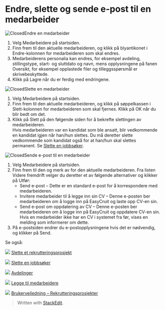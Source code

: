 # Endre, slette og sende e-post til en medarbeider

![Closed](../Skins/Default/Stylesheets/Images/transparent.gif)Endre en medarbeider

1.  Velg  Medarbeidere  på  startsiden.
2.  Finn frem til den aktuelle medarbeideren, og klikk på blyantikonet i  Endre-kolonnen for medarbeideren som skal endres.
3.  Medarbeiderens  personalia  kan endres, for eksempel avdeling, stillingstype, start- og sluttdato og navn, mens opplysningene på fanen Oversikt, for eksempel opplastede filer og tilleggsspørsmål er skrivebeskyttede.
4.  Klikk på  Lagre  når du er ferdig med endringene.

![Closed](../Skins/Default/Stylesheets/Images/transparent.gif)Slette en medarbeider

1.  Velg  Medarbeidere  på  startsiden.
2.  Finn frem til den aktuelle medarbeideren, og klikk på søppelkassen i  Slett-kolonnen for medarbeideren som skal fjernes. Klikk på  OK  når du blir bedt om det.
3.  Klikk på  Slett  på den følgende siden for å bekrefte slettingen av medarbeideren.  
    Hvis  medarbeideren  var en kandidat som ble ansatt, blir vedkommende en  kandidat  igjen når han/hun slettes. Du må deretter slette vedkommende som  kandidat  også for at han/hun skal slettes permanent. Se  [Slette en jobbsøker](deleting_an_applicant.htm).

![Closed](../Skins/Default/Stylesheets/Images/transparent.gif)Sende e-post til en medarbeider

1.  Velg  Medarbeidere  på  startsiden.
2.  Finn frem til den og merk av for den aktuelle medarbeideren. Fra listen  Videre fremdrift  velger du deretter et av følgende alternativer og klikker på  Utfør:
    -   Send e-post  – Dette er en standard e-post for å korrespondere med medarbeideren.
    -   Invitere medarbeider til å legge inn sin CV  – Denne e-posten ber medarbeideren om å logge inn på EasyCruit og laste opp CV-en sin.
    -   Send e-post om oppdatering av CV  – Denne e-posten ber medarbeideren om å logge inn på EasyCruit og oppdatere CV-en sin.  
        Hvis en medarbeider ikke har en CV i systemet fra før, vises en melding som informerer om dette.
3.  På e-postsiden endrer du e-postopplysningene hvis det er nødvendig, og klikker på  Send.

Se også:

![](../Resources/Images/icon-document-link.png)  [Slette et rekrutteringsprosjekt](deleting_a_vacancy.htm)

![](../Resources/Images/icon-document-link.png)  [Slette en jobbsøker](deleting_an_applicant.htm)

![](../Resources/Images/icon-document-link.png)  [Avdelinger](departments.htm)

![](../Resources/Images/icon-document-link.png)  [Legge til medarbeidere](adding_employees.htm)

![](../Resources/Images/icon-document-link.png)  [Brukerveiledning – Rekrutteringsprosjekter](guide_for_users_vacancies.htm)


> Written with [StackEdit](https://stackedit.io/).
<!--stackedit_data:
eyJoaXN0b3J5IjpbMTEzMDU5OTMyOV19
-->